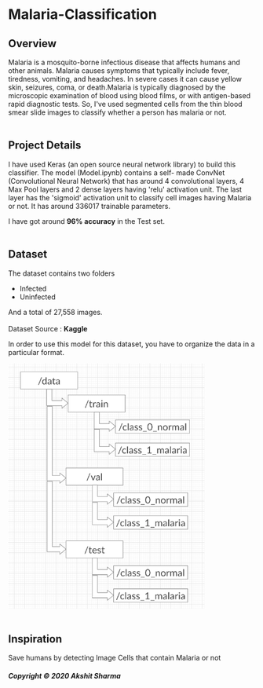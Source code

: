 # Malaria-Classification

## Overview

Malaria is a mosquito-borne infectious disease that affects humans and other animals. Malaria causes symptoms that typically include fever, tiredness, vomiting, and headaches. In severe cases it can cause yellow skin, seizures, coma, or death.Malaria 
is typically diagnosed by the microscopic examination of blood using blood films, or with antigen-based rapid diagnostic tests.
So, I've used segmented cells from the thin blood smear slide images to classify whether a person has malaria or not.
<br><br>

## Project Details

I have used Keras (an open source neural network library) to build this classifier. The model (Model.ipynb) contains a self-
made ConvNet (Convolutional Neural Network) that has around 4 convolutional layers, 4 Max Pool layers and 2 dense layers having 
'relu' activation unit. The last layer has the 'sigmoid' activation unit to classify  cell images having Malaria or not. It has around 336017 trainable parameters.

I have got around <strong>96% accuracy</strong> in the Test set.
<br><br>

## Dataset

The dataset contains two folders
<ul>
<li>Infected</li>
<li>Uninfected</li>
</ul>

And a total of 27,558 images.
<br><br>
Dataset Source : <strong>Kaggle</strong>

In order to use this model for this dataset, you have to organize the data in a particular format.

<img src="directory_structure.png" width="400" height="500" />
<br><br>

## Inspiration

Save humans by detecting Image Cells that contain Malaria or not
<br>

<h5>Copyright &copy; 2020 Akshit Sharma</h5>
